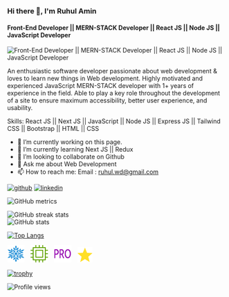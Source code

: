 
### Hi there 👋, I'm Ruhul Amin
#### Front-End Developer || MERN-STACK Developer || React JS || Node JS || JavaScript Developer
![Front-End Developer || MERN-STACK Developer || React JS || Node JS || JavaScript Developer](https://media.licdn.com/dms/image/D4E16AQFI8MysY_IHRA/profile-displaybackgroundimage-shrink_350_1400/0/1670506889843?e=1686182400&v=beta&t=zsZAvNE-xCmMxtOsI35s359chjCRe9rPiDtzBMnkv2s)


An enthusiastic software developer passionate about web development & loves to learn new things in Web development. Highly motivated and experienced JavaScript MERN-STACK developer with 1+ years of experience in the field. Able to play a key role throughout the development of a site to ensure maximum accessibility, better user experience, and usability.



Skills: React JS || Next JS || JavaScript || Node JS || Express JS || Tailwind CSS || Bootstrap || HTML || CSS

- 🔭 I’m currently working on this page. 
- 🌱 I’m currently learning Next JS || Redux 
- 👯 I’m looking to collaborate on Github 
- 💬 Ask me about Web Development 
- 📫 How to reach me: Email : ruhul.wd@gmail.com 


[<img src='https://cdn.jsdelivr.net/npm/simple-icons@3.0.1/icons/github.svg' alt='github' height='40'>](https://github.com/Wd-ruhul)  [<img src='https://cdn.jsdelivr.net/npm/simple-icons@3.0.1/icons/linkedin.svg' alt='linkedin' height='40'>](https://www.linkedin.com/in/https://www.linkedin.com/in/ruhul-amin-69111b25a/)  

![GitHub metrics](https://metrics.lecoq.io/Wd-ruhul)  

![GitHub streak stats](https://streak-stats.demolab.com/?user=Wd-ruhul)  
![GitHub stats](https://github-readme-stats.vercel.app/api?username=Wd-ruhul&show_icons=true)  

[![Top Langs](https://github-readme-stats.vercel.app/api/top-langs/?username=Wd-ruhul)](https://github.com/anuraghazra/github-readme-stats)


<a href='https://archiveprogram.github.com/'><img src='https://raw.githubusercontent.com/acervenky/animated-github-badges/master/assets/acbadge.gif' width='40' height='40'></a> <a href='https://docs.github.com/en/developers'><img src='https://raw.githubusercontent.com/acervenky/animated-github-badges/master/assets/devbadge.gif' width='40' height='40'></a> <a href='https://github.com/pricing'><img src='https://raw.githubusercontent.com/acervenky/animated-github-badges/master/assets/pro.gif' width='40' height='40'></a> <a href='https://stars.github.com/'><img src='https://raw.githubusercontent.com/acervenky/animated-github-badges/master/assets/starbadge.gif' width='35' height='35'></a> 

[![trophy](https://github-profile-trophy.vercel.app/?username=Wd-ruhul)](https://github.com/ryo-ma/github-profile-trophy)






![Profile views](https://gpvc.arturio.dev/Wd-ruhul)  
